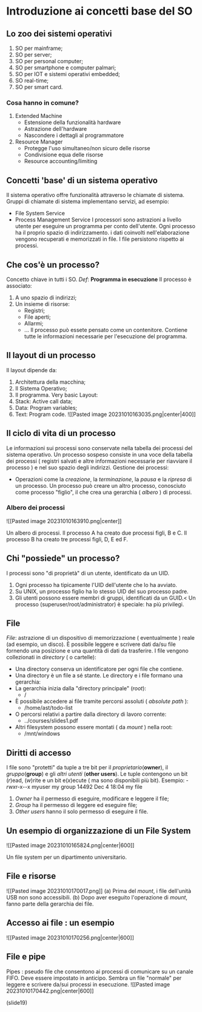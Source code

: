 # Introduzione ai concetti base del SO
## Lo zoo dei sistemi operativi
1. SO per mainframe;
2. SO per server;
3. SO per personal computer;
4. SO per smartphone e computer palmari;
5. SO per IOT e sistemi operativi embedded;
6. SO real-time;
7. SO per smart card.
### Cosa hanno in comune?
1. Extended Machine
	- Estensione della funzionalità hardware
	- Astrazione dell'hardware
	- Nascondere i dettagli al programmatore
2. Resource Manager
	- Protegge l'uso simultaneo/non sicuro delle risorse
	- Condivisione equa delle risorse
	- Resource accounting/limiting
## Concetti 'base' di un sistema operativo
Il sistema operativo offre funzionalità attraverso le chiamate di sistema. Gruppi di chiamate di sistema implementano servizi, ad esempio:
- File System Service
- Process Management Service
I processori sono astrazioni a livello utente per eseguire un programma per conto dell'utente. Ogni processo ha il proprio spazio di indirizzamento. i dati coinvolti nell'elaborazione vengono recuperati e memorizzati in file. I file persistono rispetto ai processi.
## Che cos'è un processo?
Concetto chiave in tutti i SO.
*Def*: **Programma in esecuzione**
Il processo è associato:
1. A uno spazio di indirizzi;
2. Un insieme di risorse:
	- Registri;
	- File aperti;
	- Allarmi;
	- ...
Il processo può essete pensato come un contenitore. Contiene tutte le informazioni necessarie per l'esecuzione del programma.
## Il layout di un processo
Il layout dipende da:
1. Architettura della macchina;
2. Il Sistema Operativo;
3. Il programma.
Very basic Layout:
1. Stack: Active call data;
2. Data: Program variables;
3. Text: Program code.
![[Pasted image 20231010163035.png|center|400]]

## Il ciclo di vita di un processo
Le informazioni sui processi sono conservate nella tabella dei processi del sistema operativo. Un processo sospeso consiste in una voce della tabella dei processi ( registri salvati e altre informazioni necessarie per riavviare il processo ) e nel suo spazio degli indirizzi.
Gestione dei processi:
- Operazioni come la *creazione*, la *terminazione*, la *pausa* e la *ripresa* di un processo.
Un processo può creare un altro processo, conosciuto come processo "figlio", il che crea una gerarchia ( *albero* ) di processi.
### Albero dei processi

![[Pasted image 20231010163910.png|center]]

Un albero di processi. Il processo A ha creato due processi figli, B e C. Il processo B ha creato tre processi figli, D, E ed F.
## Chi "possiede" un processo?
I processi sono "di proprietà" di un utente, identificato da un UID.
1. Ogni processo ha tipicamente l'UID dell'utente che lo ha avviato.
2. Su UNIX, un processo figlio ha lo stesso UID del suo processo padre.
3. Gli utenti possono essere membri di gruppi, identificati da un GUID.<
Un processo (superuser/root/administrator) è speciale: ha più privilegi.
## File
*File*: astrazione di un dispositivo di memorizzazione ( eventualmente ) reale (ad esempio, un disco).
È possibile leggere e scrivere dati da/su file fornendo una posizione e una quantità di dati da trasferire. 
I file vengono collezionati in *directory* ( o cartelle):
- Una directory conserva un identificatore per ogni file che contiene.
- Una directory è un file a sé stante.
Le directory e i file formano una gerarchia:
- La gerarchia inizia dalla "directory principale" (*root*):
	- /
- È possibile accedere ai file tramite percorsi assoluti ( *absolute path* ):
	- /home/ast/todo-list
- O percorsi relativi a partire dalla directory di lavoro corrente:
	- ../courses/slides1.pdf
- Altri filesystem possono essere montati ( da *mount* ) nella root:
	- /mnt/windows
## Diritti di accesso
I file sono "protetti" da tuple a tre bit per il *proprietario*(**owner**), il *gruppo*(**group**) e gli *altri utenti*      (**other users**).
Le tuple contengono un bit (*r*)ead, (*w*)rite e un bit e(*x*)ecute ( ma sono disponibili più bit).
Esempio:
	-*rwx*r-x--x myuser my group 14492 Dec 4 18:04 my file
1. *Owner* ha il permesso di eseguire, modificare e leggere il file;
2. *Group* ha il permesso di leggere ed eseguire file;
3. *Other users* hanno il solo permesso di eseguire il file.
## Un esempio di organizzazione di un File System
![[Pasted image 20231010165824.png|center|600]]

Un file system per un dipartimento universitario.
## File e risorse
![[Pasted image 20231010170017.png]]
(a) Prima del *mount*, i file dell'unità USB non sono accessibili.
(b) Dopo aver eseguito l'operazione di *mount*, fanno parte della gerarchia dei file.
## Accesso ai file : un esempio
![[Pasted image 20231010170256.png|center|600]]
## File e pipe
Pipes : pseudo file che consentono ai processi di comunicare su un canale FIFO.
Deve essere impostato in anticipo.
Sembra un file "normale" per leggere e scrivere da/sui processi in esecuzione.
![[Pasted image 20231010170442.png|center|600]]

(slide19)